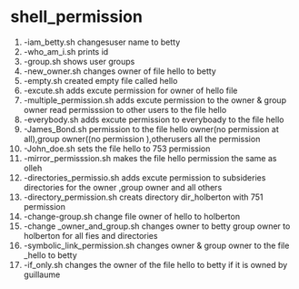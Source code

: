 **shell_permission** 
===============

1.   -iam_betty.sh changesuser name to betty
2.   -who_am_i.sh prints id 
3.   -group.sh shows user groups
4.   -new_owner.sh changes owner of file hello to betty 
5.   -empty.sh created empty file called hello
6.   -excute.sh adds excute permission for owner of hello file 
7.   -multiple_permission.sh adds excute permission to the owner & group owner read permisssion to other users to the file hello
8.   -everybody.sh adds excute permission to everyboady to the file hello
9.   -James_Bond.sh  permission to the file hello owner(no permission at all),group owner((no permission ),otherusers all the permission 
10.  -John_doe.sh sets the file hello to 753 permission
11. -mirror_permisssion.sh makes the file hello permission the same as olleh
12. -directories_permissio.sh adds excute permission to subsideries directories for the owner ,group owner and all others 
13. -directory_permission.sh creats directory dir_holberton with 751 permission 
14. -change-group.sh change file owner of hello to holberton 
15. -change _owner_and_group.sh changes owner to betty group owner to holberton for all fies and directories
16. -symbolic_link_permission.sh changes owner & group owner to the file _hello to betty 
17. -if_only.sh changes the owner of the file hello to betty if it is owned by guillaume 